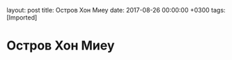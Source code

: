 layout: post
title: Остров Хон Миеу
date: 2017-08-26 00:00:00 +0300
tags: [Imported]
# Остров Хон Миеу

